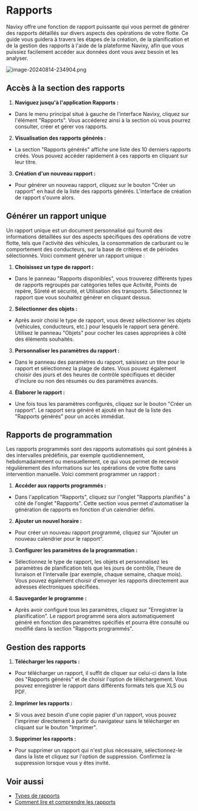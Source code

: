# Rapports

Navixy offre une fonction de rapport puissante qui vous permet de générer des rapports détaillés sur divers aspects des opérations de votre flotte. Ce guide vous guidera à travers les étapes de la création, de la planification et de la gestion des rapports à l'aide de la plateforme Navixy, afin que vous puissiez facilement accéder aux données dont vous avez besoin et les analyser.

![image-20240814-234904.png](./attachments/image-20240814-234904.png)

## Accès à la section des rapports

1. **Naviguez jusqu'à l'application Rapports :**
  - Dans le menu principal situé à gauche de l'interface Navixy, cliquez sur l'élément "Rapports". Vous accéderez ainsi à la section où vous pourrez consulter, créer et gérer vos rapports.
2. **Visualisation des rapports générés :**
  - La section "Rapports générés" affiche une liste des 10 derniers rapports créés. Vous pouvez accéder rapidement à ces rapports en cliquant sur leur titre.
3. **Création d'un nouveau rapport :**
  - Pour générer un nouveau rapport, cliquez sur le bouton "Créer un rapport" en haut de la liste des rapports générés. L'interface de création de rapport s'ouvre alors.

## Générer un rapport unique

Un rapport unique est un document personnalisé qui fournit des informations détaillées sur des aspects spécifiques des opérations de votre flotte, tels que l'activité des véhicules, la consommation de carburant ou le comportement des conducteurs, sur la base de critères et de périodes sélectionnés. Voici comment générer un rapport unique :

1. **Choisissez un type de rapport :**
  - Dans le panneau "Rapports disponibles", vous trouverez différents types de rapports regroupés par catégories telles que Activité, Points de repère, Sûreté et sécurité, et Utilisation des transports. Sélectionnez le rapport que vous souhaitez générer en cliquant dessus.
2. **Sélectionner des objets :**
  - Après avoir choisi le type de rapport, vous devez sélectionner les objets (véhicules, conducteurs, etc.) pour lesquels le rapport sera généré. Utilisez le panneau "Objets" pour cocher les cases appropriées à côté des éléments souhaités.
3. **Personnaliser les paramètres du rapport :**
  - Dans le panneau des paramètres du rapport, saisissez un titre pour le rapport et sélectionnez la plage de dates. Vous pouvez également choisir des jours et des heures de contrôle spécifiques et décider d'inclure ou non des résumés ou des paramètres avancés.
4. **Élaborer le rapport :**
  - Une fois tous les paramètres configurés, cliquez sur le bouton "Créer un rapport". Le rapport sera généré et ajouté en haut de la liste des "Rapports générés" pour un accès immédiat.

## Rapports de programmation

Les rapports programmés sont des rapports automatisés qui sont générés à des intervalles prédéfinis, par exemple quotidiennement, hebdomadairement ou mensuellement, ce qui vous permet de recevoir régulièrement des informations sur les opérations de votre flotte sans intervention manuelle. Voici comment programmer un rapport :

1. **Accéder aux rapports programmés :**
  - Dans l'application "Rapports", cliquez sur l'onglet "Rapports planifiés" à côté de l'onglet "Rapports". Cette section vous permet d'automatiser la génération de rapports en fonction d'un calendrier défini.
2. **Ajouter un nouvel horaire :**
  - Pour créer un nouveau rapport programmé, cliquez sur "Ajouter un nouveau calendrier pour le rapport".
3. **Configurer les paramètres de la programmation :**
  - Sélectionnez le type de rapport, les objets et personnalisez les paramètres de planification tels que les jours de contrôle, l'heure de livraison et l'intervalle (par exemple, chaque semaine, chaque mois). Vous pouvez également choisir d'envoyer les rapports directement aux adresses électroniques spécifiées.
4. **Sauvegarder le programme :**
  - Après avoir configuré tous les paramètres, cliquez sur "Enregistrer la planification". Le rapport programmé sera alors automatiquement généré en fonction des paramètres spécifiés et pourra être consulté ou modifié dans la section "Rapports programmés".

## Gestion des rapports

1. **Télécharger les rapports :**
  - Pour télécharger un rapport, il suffit de cliquer sur celui-ci dans la liste des "Rapports générés" et de choisir l'option de téléchargement. Vous pouvez enregistrer le rapport dans différents formats tels que XLS ou PDF.
2. **Imprimer les rapports :**
  - Si vous avez besoin d'une copie papier d'un rapport, vous pouvez l'imprimer directement à partir du navigateur sans le télécharger en cliquant sur le bouton "Imprimer".
3. **Supprimer les rapports :**
  - Pour supprimer un rapport qui n'est plus nécessaire, sélectionnez-le dans la liste et cliquez sur l'option de suppression. Confirmez la suppression lorsque vous y êtes invité.

## Voir aussi

- [Types de rapports](./rapports/types-de-rapports.md)
- [Comment lire et comprendre les rapports](./rapports/lire-et-comprendre-les-rapports.md)